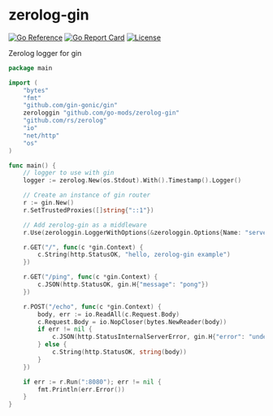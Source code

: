 # zerolog-gin

[![Go Reference](https://pkg.go.dev/badge/github.com/go-mods/zerolog-gin.svg)](https://pkg.go.dev/github.com/go-mods/zerolog-gin)
[![Go Report Card](https://goreportcard.com/badge/github.com/go-mods/zerolog-gin)](https://goreportcard.com/report/github.com/go-mods/zerolog-gin)
[![License](https://img.shields.io/badge/License-MIT-blue.svg)](https://github.com/go-mods/zerolog-gin/blob/master/LICENSE)

Zerolog logger for gin

```go
package main

import (
    "bytes"
    "fmt"
    "github.com/gin-gonic/gin"
    zerologgin "github.com/go-mods/zerolog-gin"
    "github.com/rs/zerolog"
    "io"
    "net/http"
    "os"
)

func main() {
    // logger to use with gin
    logger := zerolog.New(os.Stdout).With().Timestamp().Logger()

    // Create an instance of gin router
    r := gin.New()
    r.SetTrustedProxies([]string{"::1"})

    // Add zerolog-gin as a middleware
    r.Use(zerologgin.LoggerWithOptions(&zerologgin.Options{Name: "server", Logger: &logger}))

    r.GET("/", func(c *gin.Context) {
        c.String(http.StatusOK, "hello, zerolog-gin example")
    })

    r.GET("/ping", func(c *gin.Context) {
        c.JSON(http.StatusOK, gin.H{"message": "pong"})
    })

    r.POST("/echo", func(c *gin.Context) {
        body, err := io.ReadAll(c.Request.Body)
        c.Request.Body = io.NopCloser(bytes.NewReader(body))
        if err != nil {
            c.JSON(http.StatusInternalServerError, gin.H{"error": "undefined"})
        } else {
            c.String(http.StatusOK, string(body))
        }
    })

    if err := r.Run(":8080"); err != nil {
        fmt.Println(err.Error())
    }
}
```
